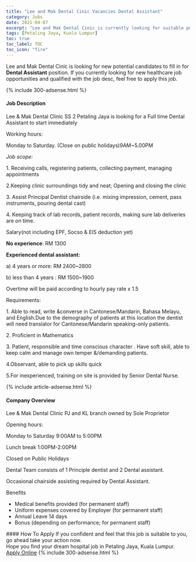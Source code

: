 ```yaml
---
title: "Lee and Mak Dental Cinic Vacancies Dental Assistant" 
category: Jobs 
date: 2021-04-07 
excerpt: "Lee and Mak Dental Cinic is currently looking for suitable person to fill in the Dental Assistant which positioned at Petaling Jaya, Kuala Lumpur" 
tags: [Petaling Jaya, Kuala Lumpur] 
toc: true 
toc_label: TOC 
toc_icon: "fire" 
--- 
```


<p>Lee and Mak Dental Cinic is looking for new potential candidates to fill in for <b>Dental Assistant</b> position. If you currently looking for new healthcare job opportunities and qualified with the job desc, feel free to apply this job.
</p>{% include 300-adsense.html %} 
<div><div><h4>Job Description</h4></div><div><div><span><div><p>Lee &amp; Mak Dental Clinic SS 2 Petaling Jaya is looking for a Full time Dental Assistant to start immediately</p><p>Working hours:</p><p>Monday to Saturday. (Close on public holidays)9AM~5.00PM</p><p><em>Job scope:</em></p><p>1. Receiving calls, registering patients, collecting payment, managing appointments</p><p>2.Keeping clinic surroundings tidy and neat; Opening and closing the clinic</p><p>3. Assist Principal Dentist chairside (i.e. mixing impression, cement, pass instruments, pouring dental cast)</p><p>4. Keeping track of lab records, patient records, making sure lab deliveries are on time.</p><p>Salary(not including EPF, Socso &amp; EIS deduction yet)</p><p><strong>No experience</strong>: RM 1300</p><p><strong>Experienced dental assistant:</strong></p><p>a) 4 years or more: RM 2400~2800</p><p>b) less than 4 years : RM 1500~1900</p><p>Overtime will be paid according to hourly pay rate x 1.5</p><p>Requirements:</p><p>1. Able to read, write &amp;converse in Cantonese/Mandarin, Bahasa Melayu, and English.Due to the demography of patients at this location the dentist will need translator for Cantonese/Mandarin speaking-only patients.</p><p>2. Proficient in Mathematics</p><p>3. Patient, responsible and time conscious character . Have soft skill, able to keep calm and manage own temper &amp;/demanding patients.</p><p>4.Observant, able to pick up skills quick</p><p>5.For inexperienced, training on site is provided by Senior Dental Nurse.</p></div></span></div></div></div> 
{% include article-adsense.html %} 
<div><div><h4>Company Overview</h4></div><div><div><span><div><p>Lee &amp; Mak Dental Clinic PJ and KL branch owned by Sole Proprietor</p><p>Opening hours:</p><p>Monday to Saturday 9:00AM to 5:00PM</p><p>Lunch break 1:00PM-2:00PM</p><p>Closed on Public Holidays</p><p>Dental Team consists of 1 Principle dentist and 2 Dental assistant.</p><p>Occasional chairside assisting required by Dental Assistant.</p><p>Benefits</p><ul><li>Medical benefits provided (for permanent staff)</li><li>Uniform expenses covered by Employer (for permanent staff)</li><li>Annual Leave 14 days</li><li>Bonus (depending on performance; for permanent staff)</li></ul></div></span></div></div></div> 
#### How To Apply 
If you confident and feel that this job is suitable to you, go ahead take your action now. <br/> 
Hope you find your dream hospital job in Petaling Jaya, Kuala Lumpur. <br/> 
<a href="https://www.jobstreet.com.my/en/job/dental-assistant-4513232?jobId=jobstreet-my-job-4513232" class="btn btn--warning" target="_blank" rel="nofollow noopenner">Apply Online</a> 
{% include 300-adsense.html %} 